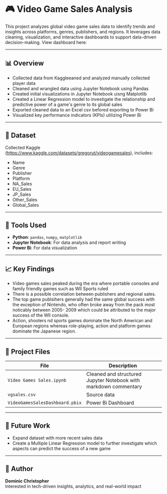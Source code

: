 # 🎮 Video Game Sales Analysis

This project analyzes global video game sales data to identify trends and insights across platforms, genres, publishers, and regions. It leverages data cleaning, visualization, and interactive dashboards to support data-driven decision-making. View dashboard here: 

---

## 📊 Overview

- Collected data from Kaggleeaned and analyzed manually collected player data
- Cleaned and wrangled data using Jupyter Notebook using Pandas
- Created initial visualizations in Jupyter Notebook uisng Matplotlib
- Created a Linear Regression model to investigate the relationship and predictive power of a game's genre to its global sales
- Exported cleaned data to an Excel csv befored exporting to Power Bi 
- Visualized key performance indicators (KPIs) utilizing Power Bi

---

## 📁 Dataset

Collected Kaggle (https://www.kaggle.com/datasets/gregorut/videogamesales), includes:

- Name
- Genre
- Publisher
- Platform
- NA_Sales
- EU_Sales
- JP_Sales
- Other_Sales
- Global_Sales

---

## 🔧 Tools Used

- **Python**: `pandas`, `numpy`, `matplotlib`
- **Jupyter Notebook**: For data analysis and report writing
- **Power Bi**: For data visualization

---

## 📈 Key Findings

- Video games sales peaked during the era where portable consoles and family friendly games such as WII Sports ruled
- There is a possible correlation between publishers and regional sales.
- The top game publsihers generally had the same global success with the exception of Nintendo, who often broke away from the pack most noticably between 2005- 2009 which could be attributed to the major success of the WII console.
- Action, shooters nd sports games dominate the North American and European regions whereas role-playing, action and platform games dominate the Japanese region.

---

## 📌 Project Files

| File | Description |
|------|-------------|
| `Video Games Sales.ipynb` | Cleaned and structured Jupyter Notebook with markdown commentary |
| `vgsales.csv` | Source data |
|`VideoGamesSalesDashboard.pbix`| Power Bi Dashboard |

---

## 🚀 Future Work

- Expand dataset with more recent sales data
- Create a Multiple Linear Regression model to further investigate which aspects can predict the success of a new game
---

## 🧠 Author

**Dominic Christopher**   
Interested in tech-driven insights, analytics, and real-world impact  
